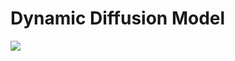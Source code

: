 # Dynamic Diffusion Model

<!-- This repository contains reproduction material for the paper Advanced Bayesian Multilevel Modeling with the R Package brms by Paul-Christian Bürkner as published in the R Journal (https://journal.r-project.org/archive/2018/RJ-2018-017/index.html). -->



![](param_recovery_animation.gif)
